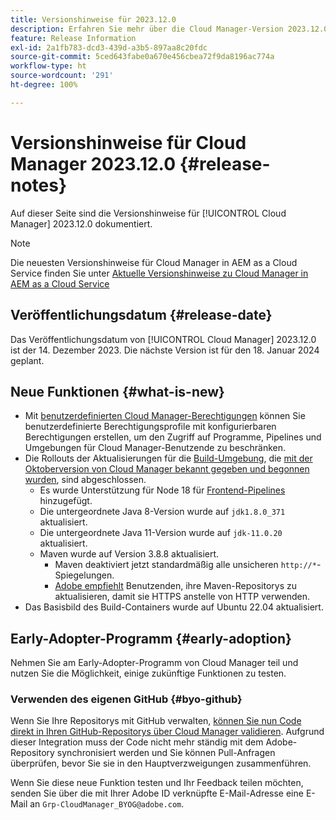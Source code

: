 ```yaml
---
title: Versionshinweise für 2023.12.0
description: Erfahren Sie mehr über die Cloud Manager-Version 2023.12.0.
feature: Release Information
exl-id: 2a1fb783-dcd3-439d-a3b5-897aa8c20fdc
source-git-commit: 5ced643fabe0a670e456cbea72f9da8196ac774a
workflow-type: ht
source-wordcount: '291'
ht-degree: 100%

---
```


# Versionshinweise für Cloud Manager 2023.12.0 {#release-notes}

Auf dieser Seite sind die Versionshinweise für [!UICONTROL Cloud Manager] 2023.12.0 dokumentiert.

>[!NOTE]
>
>Die neuesten Versionshinweise für Cloud Manager in AEM as a Cloud Service finden Sie unter [Aktuelle Versionshinweise zu Cloud Manager in AEM as a Cloud Service](https://experienceleague.adobe.com/de/docs/experience-manager-cloud-service/content/release-notes/cloud-manager/current)

## Veröffentlichungsdatum {#release-date}

Das Veröffentlichungsdatum von [!UICONTROL Cloud Manager] 2023.12.0 ist der 14. Dezember 2023. Die nächste Version ist für den 18. Januar 2024 geplant.

## Neue Funktionen {#what-is-new}

* Mit [benutzerdefinierten Cloud Manager-Berechtigungen](/help/using/custom-permissions.md) können Sie benutzerdefinierte Berechtigungsprofile mit konfigurierbaren Berechtigungen erstellen, um den Zugriff auf Programme, Pipelines und Umgebungen für Cloud Manager-Benutzende zu beschränken.
* Die Rollouts der Aktualisierungen für die [Build-Umgebung](/help/getting-started/build-environment.md), die [mit der Oktoberversion von Cloud Manager bekannt gegeben und begonnen wurden](/help/release-notes/2023/2023-10-0.md), sind abgeschlossen.
   * Es wurde Unterstützung für Node 18 für [Frontend-Pipelines](/help/overview/ci-cd-pipelines.md) hinzugefügt.
   * Die untergeordnete Java 8-Version wurde auf `jdk1.8.0_371` aktualisiert.
   * Die untergeordnete Java 11-Version wurde auf `jdk-11.0.20` aktualisiert.
   * Maven wurde auf Version 3.8.8 aktualisiert.
      * Maven deaktiviert jetzt standardmäßig alle unsicheren `http://*`-Spiegelungen.
      * [Adobe empfiehlt](/help/getting-started/build-environment.md#https-maven) Benutzenden, ihre Maven-Repositorys zu aktualisieren, damit sie HTTPS anstelle von HTTP verwenden.
* Das Basisbild des Build-Containers wurde auf Ubuntu 22.04 aktualisiert.

## Early-Adopter-Programm {#early-adoption}

Nehmen Sie am Early-Adopter-Programm von Cloud Manager teil und nutzen Sie die Möglichkeit, einige zukünftige Funktionen zu testen.

### Verwenden des eigenen GitHub {#byo-github}

Wenn Sie Ihre Repositorys mit GitHub verwalten, [können Sie nun Code direkt in Ihren GitHub-Repositorys über Cloud Manager validieren](/help/managing-code/private-repositories.md). Aufgrund dieser Integration muss der Code nicht mehr ständig mit dem Adobe-Repository synchronisiert werden und Sie können Pull-Anfragen überprüfen, bevor Sie sie in den Hauptverzweigungen zusammenführen.

Wenn Sie diese neue Funktion testen und Ihr Feedback teilen möchten, senden Sie über die mit Ihrer Adobe ID verknüpfte E-Mail-Adresse eine E-Mail an `Grp-CloudManager_BYOG@adobe.com`.
